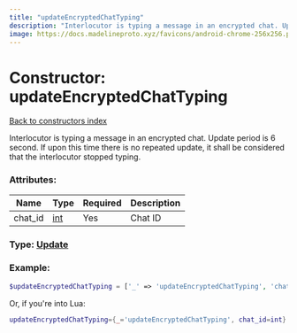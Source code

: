 ```yaml
---
title: "updateEncryptedChatTyping"
description: "Interlocutor is typing a message in an encrypted chat. Update period is 6 second. If upon this time there is no repeated update, it shall be considered that the interlocutor stopped typing."
image: https://docs.madelineproto.xyz/favicons/android-chrome-256x256.png
---
```

# Constructor: updateEncryptedChatTyping  
[Back to constructors index](index.md)



Interlocutor is typing a message in an encrypted chat. Update period is 6 second. If upon this time there is no repeated update, it shall be considered that the interlocutor stopped typing.

### Attributes:

| Name     |    Type       | Required | Description |
|----------|---------------|----------|-------------|
|chat\_id|[int](../types/int.md) | Yes|Chat ID|



### Type: [Update](../types/Update.md)


### Example:

```php
$updateEncryptedChatTyping = ['_' => 'updateEncryptedChatTyping', 'chat_id' => int];
```  


Or, if you're into Lua:

```lua
updateEncryptedChatTyping={_='updateEncryptedChatTyping', chat_id=int}

```



